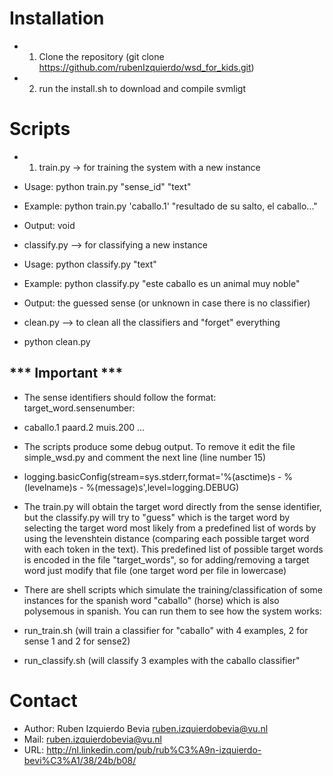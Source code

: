 Installation
===========

+ 1) Clone the repository (git clone https://github.com/rubenIzquierdo/wsd_for_kids.git)
+ 2) run the install.sh to download and compile svmligt


Scripts
=====

+ 1) train.py -> for training the system with a new instance
* Usage: python train.py "sense_id" "text"
* Example: python train.py 'caballo.1' "resultado de su salto, el caballo..."
* Output: void

* classify.py --> for classifying a new instance 
* Usage: python classify.py "text"
* Example: python classify.py "este caballo es un animal muy noble"
* Output: the guessed sense (or unknown in case there is no classifier)

* clean.py --> to clean all the classifiers and "forget" everything
* python clean.py

*** Important ***
-----------------

* The sense identifiers should follow the format: target_word.sensenumber:
* caballo.1  paard.2  muis.200 ...

* The scripts produce some debug output. To remove it edit the file simple_wsd.py and comment the next line (line number 15)
* logging.basicConfig(stream=sys.stderr,format='%(asctime)s - %(levelname)s - %(message)s',level=logging.DEBUG)

   
* The train.py will obtain the target word directly from the sense
  identifier, but the classify.py will try to "guess" which is the target word by selecting
  the target word most likely from a predefined list of words by using the
  levenshtein distance (comparing each possible target word with each token in
  the text). This predefined list of possible target words is encoded in the
  file "target_words", so for adding/removing a target word just modify that
  file (one target word per file in lowercase)


* There are shell scripts which simulate the training/classification of
some instances for the spanish word "caballo" (horse) which is also
polysemous in spanish. You can run them to see how the system works:
* run_train.sh (will train a classifier for "caballo" with 4 examples, 2
for sense 1 and 2 for sense2)
* run_classify.sh (will classify 3 examples with the caballo classifier"


Contact
======

+ Author:   Ruben Izquierdo Bevia ruben.izquierdobevia@vu.nl       
+ Mail:     ruben.izquierdobevia@vu.nl
+ URL:      http://nl.linkedin.com/pub/rub%C3%A9n-izquierdo-bevi%C3%A1/38/24b/b08/



